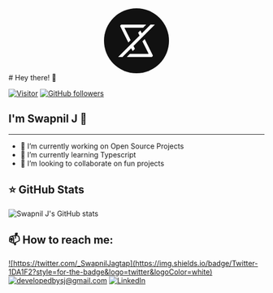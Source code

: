 <img src="./assets/avatar.jpg" style="border-radius:10000px;margin-left:auto;margin-right:auto;display:block;" width="128px" />
# Hey there! 👋

[![Visitor](https://visitor-badge.laobi.icu/badge?page_id=developedBySJ)](https://github.com/developedBySJ) [![GitHub followers](https://img.shields.io/github/followers/developedBySJ.svg?style=social&label=Follow)](https://github.com/developedBySJ?tab=followers)

## I'm Swapnil J 🚀

---

- 🔭 I’m currently working on Open Source Projects
- 🌱 I’m currently learning Typescript
- 👯 I’m looking to collaborate on fun projects

## ⭐ GitHub Stats

![Swapnil J's GitHub stats](https://github-readme-stats.vercel.app/api?username=developedBySJ&hide_border=true&theme=github_dark&count_private=true&show_icons=true&include_all_commits=true)

## 📫 How to reach me:

<a href="https://twitter.com/_SwapnilJagtap">![https://twitter.com/_SwapnilJagtap](https://img.shields.io/badge/Twitter-1DA1F2?style=for-the-badge&logo=twitter&logoColor=white)</a> <a href="mailto:developedbysj@gmail.com">![developedbysj@gmail.com](https://img.shields.io/badge/Gmail-D14836?style=for-the-badge&logo=gmail&logoColor=white)</a> <a href="http://in.linkedin.com/in/swapnil-jagtap-7b8b5b202">![LinkedIn](https://img.shields.io/badge/LinkedIn-0077B5?style=for-the-badge&logo=linkedin&logoColor=white)
